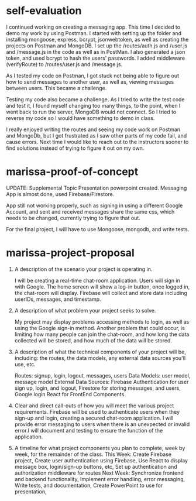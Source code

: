 # self-evaluation

I continued working on creating a messaging app. This time I decided to demo my work by using Postman. I started with setting up the folder and installing mongoose, express, bcrypt, jsonwebtoken, as well as creating the projects on Postman and MongoDB. 
I set up the /routes/auth.js and /user.js and /message.js in the code as well as in PostMan. I also generated a json token, and used bcrypt to hash the users' passwords. 
I added middleware (verifyRoute) to /routes/user.js and /message.js.

As I tested my code on Postman, I got stuck not being able to figure out how to send messages to another user, as well as, viewing messages between users. This became a challenge.

Testing my code also became a challenge. As I tried to write the test code and test it, I found myself changing too many things, to the point, when I went back to run the server, MongoDB would not connect. So I tried to reverse my code so I would have something to demo in class. 

I really enjoyed writing the routes and seeing my code work on Postman and MongoDb, but I got frustrated as I saw other parts of my code fail, and cause errors. Next time I would like to reach out to the instructors sooner to find solutions instead of trying to figure it out on my own. 

# marissa-proof-of-concept

UPDATE:
Supplemental Topic Presentation powerpoint created. 
Messaging App is almost done, used Firebase/Firestore.

App still not working properly, such as signing in using a different Google Account, 
and sent and received messages share the same css, which needs to be changed, currently trying to figure that out.

For the final project, I will have to use Mongoose, mongodb, and write tests.

# marissa-project-proposal

1. A description of the scenario your project is operating in.

   I will be creating a real-time chat-room application. Users will sign in with Google. The home screen will show a log-in button, once logged in, the chat-room will display. Firebase will collect and store data including userIDs, messages, and timestamp. 

2. A description of what problem your project seeks to solve.
   
   My project may display problems accessing methods to login, as well as using the Google sign-in method. Another problem that could occur, is limiting how many people can join the chat-room, and how long the data collected will be stored, and how much of the data will be stored.

5. A description of what the technical components of your project will be, including: the routes, the data models, any external data sources you'll use, etc.
   
   Routes: signup, login, logout, messages, users
   Data Models: user model, message model
   External Data Sources:
     Firebase Authentication for user sign up, login, and logout,
     Firestore for storing messages, and users,
     Google login
   React for FrontEnd Components

7. Clear and direct call-outs of how you will meet the various project requirements.
   Firebase will be used to authenticate users when they sign-up and login, creating a secured chat-room application. I will provide error messaging to users when there is an unexpected or invalid error.I will document and testing to ensure the function of the application.

9. A timeline for what project components you plan to complete, week by week, for the remainder of the class.
   This Week:
     Create Firebase project,
     Create user authentication using Firebase,
     Use React to display message box, login/sign-up buttons, etc,
     Set up authentication and authorization middleware for routes
   Next Week:
     Synchronize frontend and backend functionality,
     Implement error handling, error messaging,
     Write tests, and documentation,
     Create PowerPoint to use for presentation,
   



